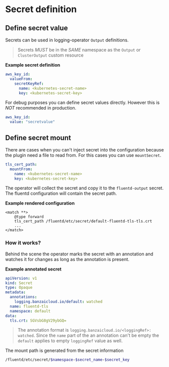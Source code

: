# Secret definition

## Define secret value

Secrets can be used in logging-operator `Output` definitions.

> Secrets *MUST* be in the *SAME* namespace as the `Output` or `ClusterOutput` custom resource

**Example secret definition**
```yaml
aws_key_id:
  valueFrom:
    secretKeyRef:
      name: <kubernetes-secret-name>
      key: <kubernetes-secret-key>
```

For debug purposes you can define secret values directly. However this is *NOT* recommended in production.
```yaml
aws_key_id:
  value: "secretvalue"
```

## Define secret mount

There are cases when you can't inject secret into the configuration because the plugin need a file to read from. For this cases you can use `mountSecret`.

```yaml
tls_cert_path:
  mountFrom:
    name: <kubernetes-secret-name>
    key: <kubernetes-secret-key>
```

The operator will collect the secret and copy it to the `fluentd-output` secret. The fluentd configuration will contain the secret path.

**Example rendered configuration**
```
<match **>
    @type forward
    tls_cert_path /fluentd/etc/secret/default-fluentd-tls-tls.crt
    ...
</match>     
```

### How it works?
Behind the scene the operator marks the secret with an annotation and watches it for changes as long as the annotation is present.

**Example annotated secret**
```yaml
apiVersion: v1
kind: Secret
type: Opaque
metadata:
  annotations:
    logging.banzaicloud.io/default: watched
  name: fluentd-tls
  namespace: default
data:
  tls.crt: SGVsbG8gV29ybGQ=
```
 
> The annotation format is `logging.banzaicloud.io/<loggingRef>: watched`. Since the `name` part of the an annotation can't be empty the `default` applies to empty `loggingRef` value as well.

The mount path is generated from the secret information
```bash
/fluentd/etc/secret/$namespace-$secret_name-$secret_key
```
